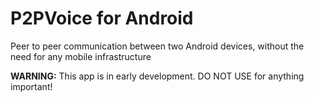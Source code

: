 # P2PVoice for Android

Peer to peer communication between two Android devices, without the need for any mobile infrastructure 

**WARNING:** This app is in early development. DO NOT USE for anything important!
